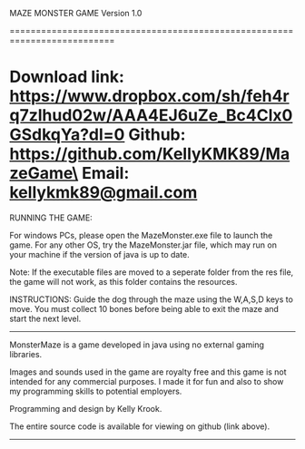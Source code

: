 MAZE MONSTER GAME
Version 1.0

==========================================================================

Download link: https://www.dropbox.com/sh/feh4rq7zlhud02w/AAA4EJ6uZe_Bc4Clx0GSdkqYa?dl=0
Github: https://github.com/KellyKMK89/MazeGame\
Email: kellykmk89@gmail.com
==========================================================================

RUNNING THE GAME:

For windows PCs, please open the MazeMonster.exe file to launch the game. 
For any other OS, try the MazeMonster.jar file, which may run on your 
machine if the version of java is up to date. 

Note: If the executable files are moved to a seperate folder from the res 
file, the game will not work, as this folder contains the resources.

INSTRUCTIONS:
Guide the dog through the maze using the W,A,S,D keys to move. You must 
collect 10 bones before being able to exit the maze and start the next level.


**************************************************************************

MonsterMaze is a game developed in java using no external gaming libraries.

Images and sounds used in the game are royalty free and this game is not 
intended for any commercial purposes. I made it for fun and also to show my 
programming skills to potential employers.

Programming and design by Kelly Krook.

The entire source code is available for viewing on github (link above). 

**************************************************************************
